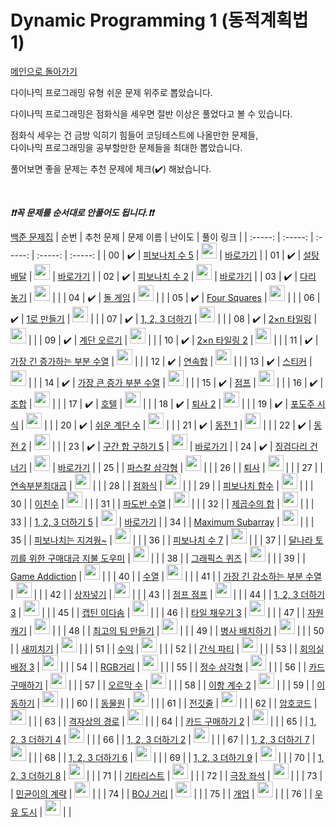 # Dynamic Programming 1 (동적계획법 1)

[메인으로 돌아가기](https://github.com/tony9402/baekjoon)

다이나믹 프로그래밍 유형 쉬운 문제 위주로 뽑았습니다.

다이나믹 프로그래밍은 점화식을 세우면 절반 이상은 풀었다고 볼 수 있습니다.

점화식 세우는 건 금방 익히기 힘들어 코딩테스트에 나올만한 문제들,   
다이나믹 프로그래밍을 공부할만한 문제들을 최대한 뽑았습니다.

풀어보면 좋을 문제는 추천 문제에 체크(:heavy_check_mark:) 해놨습니다.

<br>

***❗️❗️꼭 문제를 순서대로 안풀어도 됩니다.❗️❗️***

[백준 문제집](https://www.acmicpc.net/workbook/view/7020)
|          순번          |        추천 문제         |        문제 이름         |         난이도          |        풀이 링크         |
| :-----: | :-----: | :-----: | :-----: | :-----: |
| 00 |  :heavy_check_mark:  | <a href="http://boj.kr/10870" target="_blank">피보나치 수 5</a> | <img height="25px" width="25px=" src="https://static.solved.ac/tier_small/4.svg"/> | <a href="./../solution/dynamic_programming_1/10870">바로가기</a> |
| 01 |  :heavy_check_mark:  | <a href="http://boj.kr/2839" target="_blank">설탕 배달</a> | <img height="25px" width="25px=" src="https://static.solved.ac/tier_small/5.svg"/> | <a href="./../solution/dynamic_programming_1/2839">바로가기</a> |
| 02 |  :heavy_check_mark:  | <a href="http://boj.kr/2748" target="_blank">피보나치 수 2</a> | <img height="25px" width="25px=" src="https://static.solved.ac/tier_small/5.svg"/> | <a href="./../solution/dynamic_programming_1/2748">바로가기</a> |
| 03 |  :heavy_check_mark:  | <a href="http://boj.kr/1010" target="_blank">다리 놓기</a> | <img height="25px" width="25px=" src="https://static.solved.ac/tier_small/6.svg"/> |                      |
| 04 |  :heavy_check_mark:  | <a href="http://boj.kr/9655" target="_blank">돌 게임</a> | <img height="25px" width="25px=" src="https://static.solved.ac/tier_small/6.svg"/> |                      |
| 05 |  :heavy_check_mark:  | <a href="http://boj.kr/17626" target="_blank">Four Squares</a> | <img height="25px" width="25px=" src="https://static.solved.ac/tier_small/6.svg"/> |                      |
| 06 |  :heavy_check_mark:  | <a href="http://boj.kr/1463" target="_blank">1로 만들기</a> | <img height="25px" width="25px=" src="https://static.solved.ac/tier_small/8.svg"/> |                      |
| 07 |  :heavy_check_mark:  | <a href="http://boj.kr/9095" target="_blank">1, 2, 3 더하기</a> | <img height="25px" width="25px=" src="https://static.solved.ac/tier_small/8.svg"/> |                      |
| 08 |  :heavy_check_mark:  | <a href="http://boj.kr/11726" target="_blank">2×n 타일링</a> | <img height="25px" width="25px=" src="https://static.solved.ac/tier_small/8.svg"/> |                      |
| 09 |  :heavy_check_mark:  | <a href="http://boj.kr/2579" target="_blank">계단 오르기</a> | <img height="25px" width="25px=" src="https://static.solved.ac/tier_small/8.svg"/> |                      |
| 10 |  :heavy_check_mark:  | <a href="http://boj.kr/11727" target="_blank">2×n 타일링 2</a> | <img height="25px" width="25px=" src="https://static.solved.ac/tier_small/8.svg"/> |                      |
| 11 |  :heavy_check_mark:  | <a href="http://boj.kr/11053" target="_blank">가장 긴 증가하는 부분 수열</a> | <img height="25px" width="25px=" src="https://static.solved.ac/tier_small/9.svg"/> |                      |
| 12 |  :heavy_check_mark:  | <a href="http://boj.kr/1912" target="_blank">연속합</a> | <img height="25px" width="25px=" src="https://static.solved.ac/tier_small/9.svg"/> |                      |
| 13 |  :heavy_check_mark:  | <a href="http://boj.kr/9465" target="_blank">스티커</a> | <img height="25px" width="25px=" src="https://static.solved.ac/tier_small/9.svg"/> |                      |
| 14 |  :heavy_check_mark:  | <a href="http://boj.kr/11055" target="_blank">가장 큰 증가 부분 수열</a> | <img height="25px" width="25px=" src="https://static.solved.ac/tier_small/9.svg"/> |                      |
| 15 |  :heavy_check_mark:  | <a href="http://boj.kr/1890" target="_blank">점프</a> | <img height="25px" width="25px=" src="https://static.solved.ac/tier_small/9.svg"/> |                      |
| 16 |  :heavy_check_mark:  | <a href="http://boj.kr/2407" target="_blank">조합</a> | <img height="25px" width="25px=" src="https://static.solved.ac/tier_small/9.svg"/> |                      |
| 17 |  :heavy_check_mark:  | <a href="http://boj.kr/1106" target="_blank">호텔</a> | <img height="25px" width="25px=" src="https://static.solved.ac/tier_small/9.svg"/> |                      |
| 18 |  :heavy_check_mark:  | <a href="http://boj.kr/15486" target="_blank">퇴사 2</a> | <img height="25px" width="25px=" src="https://static.solved.ac/tier_small/10.svg"/> |                      |
| 19 |  :heavy_check_mark:  | <a href="http://boj.kr/2156" target="_blank">포도주 시식</a> | <img height="25px" width="25px=" src="https://static.solved.ac/tier_small/10.svg"/> |                      |
| 20 |  :heavy_check_mark:  | <a href="http://boj.kr/10844" target="_blank">쉬운 계단 수</a> | <img height="25px" width="25px=" src="https://static.solved.ac/tier_small/10.svg"/> |                      |
| 21 |  :heavy_check_mark:  | <a href="http://boj.kr/2293" target="_blank">동전 1</a> | <img height="25px" width="25px=" src="https://static.solved.ac/tier_small/10.svg"/> |                      |
| 22 |  :heavy_check_mark:  | <a href="http://boj.kr/2294" target="_blank">동전 2</a> | <img height="25px" width="25px=" src="https://static.solved.ac/tier_small/10.svg"/> |                      |
| 23 |  :heavy_check_mark:  | <a href="http://boj.kr/11660" target="_blank">구간 합 구하기 5</a> | <img height="25px" width="25px=" src="https://static.solved.ac/tier_small/10.svg"/> | <a href="./../solution/dynamic_programming_1/11660">바로가기</a> |
| 24 |  :heavy_check_mark:  | <a href="http://boj.kr/21317" target="_blank">징검다리 건너기</a> | <img height="25px" width="25px=" src="https://static.solved.ac/tier_small/10.svg"/> | <a href="./../solution/dynamic_programming_1/21317">바로가기</a> |
| 25 |                      | <a href="http://boj.kr/15489" target="_blank">파스칼 삼각형</a> | <img height="25px" width="25px=" src="https://static.solved.ac/tier_small/6.svg"/> |                      |
| 26 |                      | <a href="http://boj.kr/14501" target="_blank">퇴사</a> | <img height="25px" width="25px=" src="https://static.solved.ac/tier_small/7.svg"/> |                      |
| 27 |                      | <a href="http://boj.kr/2670" target="_blank">연속부분최대곱</a> | <img height="25px" width="25px=" src="https://static.solved.ac/tier_small/7.svg"/> |                      |
| 28 |                      | <a href="http://boj.kr/13699" target="_blank">점화식</a> | <img height="25px" width="25px=" src="https://static.solved.ac/tier_small/7.svg"/> |                      |
| 29 |                      | <a href="http://boj.kr/1003" target="_blank">피보나치 함수</a> | <img height="25px" width="25px=" src="https://static.solved.ac/tier_small/8.svg"/> |                      |
| 30 |                      | <a href="http://boj.kr/2193" target="_blank">이친수</a> | <img height="25px" width="25px=" src="https://static.solved.ac/tier_small/8.svg"/> |                      |
| 31 |                      | <a href="http://boj.kr/9461" target="_blank">파도반 수열</a> | <img height="25px" width="25px=" src="https://static.solved.ac/tier_small/8.svg"/> |                      |
| 32 |                      | <a href="http://boj.kr/1699" target="_blank">제곱수의 합</a> | <img height="25px" width="25px=" src="https://static.solved.ac/tier_small/8.svg"/> |                      |
| 33 |                      | <a href="http://boj.kr/15990" target="_blank">1, 2, 3 더하기 5</a> | <img height="25px" width="25px=" src="https://static.solved.ac/tier_small/8.svg"/> | <a href="./../solution/dynamic_programming_1/15990">바로가기</a> |
| 34 |                      | <a href="http://boj.kr/10211" target="_blank">Maximum Subarray</a> | <img height="25px" width="25px=" src="https://static.solved.ac/tier_small/8.svg"/> |                      |
| 35 |                      | <a href="http://boj.kr/17175" target="_blank">피보나치는 지겨웡~</a> | <img height="25px" width="25px=" src="https://static.solved.ac/tier_small/8.svg"/> |                      |
| 36 |                      | <a href="http://boj.kr/15624" target="_blank">피보나치 수 7</a> | <img height="25px" width="25px=" src="https://static.solved.ac/tier_small/8.svg"/> |                      |
| 37 |                      | <a href="http://boj.kr/17212" target="_blank">달나라 토끼를 위한 구매대금 지불 도우미</a> | <img height="25px" width="25px=" src="https://static.solved.ac/tier_small/8.svg"/> |                      |
| 38 |                      | <a href="http://boj.kr/2876" target="_blank">그래픽스 퀴즈</a> | <img height="25px" width="25px=" src="https://static.solved.ac/tier_small/8.svg"/> |                      |
| 39 |                      | <a href="http://boj.kr/20152" target="_blank">Game Addiction</a> | <img height="25px" width="25px=" src="https://static.solved.ac/tier_small/8.svg"/> |                      |
| 40 |                      | <a href="http://boj.kr/2491" target="_blank">수열</a> | <img height="25px" width="25px=" src="https://static.solved.ac/tier_small/8.svg"/> |                      |
| 41 |                      | <a href="http://boj.kr/11722" target="_blank">가장 긴 감소하는 부분 수열</a> | <img height="25px" width="25px=" src="https://static.solved.ac/tier_small/9.svg"/> |                      |
| 42 |                      | <a href="http://boj.kr/1965" target="_blank">상자넣기</a> | <img height="25px" width="25px=" src="https://static.solved.ac/tier_small/9.svg"/> |                      |
| 43 |                      | <a href="http://boj.kr/11060" target="_blank">점프 점프</a> | <img height="25px" width="25px=" src="https://static.solved.ac/tier_small/9.svg"/> |                      |
| 44 |                      | <a href="http://boj.kr/15988" target="_blank">1, 2, 3 더하기 3</a> | <img height="25px" width="25px=" src="https://static.solved.ac/tier_small/9.svg"/> |                      |
| 45 |                      | <a href="http://boj.kr/1660" target="_blank">캡틴 이다솜</a> | <img height="25px" width="25px=" src="https://static.solved.ac/tier_small/9.svg"/> |                      |
| 46 |                      | <a href="http://boj.kr/14852" target="_blank">타일 채우기 3</a> | <img height="25px" width="25px=" src="https://static.solved.ac/tier_small/9.svg"/> |                      |
| 47 |                      | <a href="http://boj.kr/14430" target="_blank">자원 캐기</a> | <img height="25px" width="25px=" src="https://static.solved.ac/tier_small/9.svg"/> |                      |
| 48 |                      | <a href="http://boj.kr/1633" target="_blank">최고의 팀 만들기</a> | <img height="25px" width="25px=" src="https://static.solved.ac/tier_small/9.svg"/> |                      |
| 49 |                      | <a href="http://boj.kr/18353" target="_blank">병사 배치하기</a> | <img height="25px" width="25px=" src="https://static.solved.ac/tier_small/9.svg"/> |                      |
| 50 |                      | <a href="http://boj.kr/17291" target="_blank">새끼치기</a> | <img height="25px" width="25px=" src="https://static.solved.ac/tier_small/9.svg"/> |                      |
| 51 |                      | <a href="http://boj.kr/4097" target="_blank">수익</a> | <img height="25px" width="25px=" src="https://static.solved.ac/tier_small/9.svg"/> |                      |
| 52 |                      | <a href="http://boj.kr/20162" target="_blank">간식 파티</a> | <img height="25px" width="25px=" src="https://static.solved.ac/tier_small/9.svg"/> |                      |
| 53 |                      | <a href="http://boj.kr/19622" target="_blank">회의실 배정 3</a> | <img height="25px" width="25px=" src="https://static.solved.ac/tier_small/9.svg"/> |                      |
| 54 |                      | <a href="http://boj.kr/1149" target="_blank">RGB거리</a> | <img height="25px" width="25px=" src="https://static.solved.ac/tier_small/10.svg"/> |                      |
| 55 |                      | <a href="http://boj.kr/1932" target="_blank">정수 삼각형</a> | <img height="25px" width="25px=" src="https://static.solved.ac/tier_small/10.svg"/> |                      |
| 56 |                      | <a href="http://boj.kr/11052" target="_blank">카드 구매하기</a> | <img height="25px" width="25px=" src="https://static.solved.ac/tier_small/10.svg"/> |                      |
| 57 |                      | <a href="http://boj.kr/11057" target="_blank">오르막 수</a> | <img height="25px" width="25px=" src="https://static.solved.ac/tier_small/10.svg"/> |                      |
| 58 |                      | <a href="http://boj.kr/11051" target="_blank">이항 계수 2</a> | <img height="25px" width="25px=" src="https://static.solved.ac/tier_small/10.svg"/> |                      |
| 59 |                      | <a href="http://boj.kr/11048" target="_blank">이동하기</a> | <img height="25px" width="25px=" src="https://static.solved.ac/tier_small/10.svg"/> |                      |
| 60 |                      | <a href="http://boj.kr/1309" target="_blank">동물원</a> | <img height="25px" width="25px=" src="https://static.solved.ac/tier_small/10.svg"/> |                      |
| 61 |                      | <a href="http://boj.kr/2565" target="_blank">전깃줄</a> | <img height="25px" width="25px=" src="https://static.solved.ac/tier_small/10.svg"/> |                      |
| 62 |                      | <a href="http://boj.kr/2011" target="_blank">암호코드</a> | <img height="25px" width="25px=" src="https://static.solved.ac/tier_small/10.svg"/> |                      |
| 63 |                      | <a href="http://boj.kr/10164" target="_blank">격자상의 경로</a> | <img height="25px" width="25px=" src="https://static.solved.ac/tier_small/10.svg"/> |                      |
| 64 |                      | <a href="http://boj.kr/16194" target="_blank">카드 구매하기 2</a> | <img height="25px" width="25px=" src="https://static.solved.ac/tier_small/10.svg"/> |                      |
| 65 |                      | <a href="http://boj.kr/15989" target="_blank">1, 2, 3 더하기 4</a> | <img height="25px" width="25px=" src="https://static.solved.ac/tier_small/10.svg"/> |                      |
| 66 |                      | <a href="http://boj.kr/12101" target="_blank">1, 2, 3 더하기 2</a> | <img height="25px" width="25px=" src="https://static.solved.ac/tier_small/10.svg"/> |                      |
| 67 |                      | <a href="http://boj.kr/15992" target="_blank">1, 2, 3 더하기 7</a> | <img height="25px" width="25px=" src="https://static.solved.ac/tier_small/10.svg"/> |                      |
| 68 |                      | <a href="http://boj.kr/15991" target="_blank">1, 2, 3 더하기 6</a> | <img height="25px" width="25px=" src="https://static.solved.ac/tier_small/10.svg"/> |                      |
| 69 |                      | <a href="http://boj.kr/16195" target="_blank">1, 2, 3 더하기 9</a> | <img height="25px" width="25px=" src="https://static.solved.ac/tier_small/10.svg"/> |                      |
| 70 |                      | <a href="http://boj.kr/15993" target="_blank">1, 2, 3 더하기 8</a> | <img height="25px" width="25px=" src="https://static.solved.ac/tier_small/10.svg"/> |                      |
| 71 |                      | <a href="http://boj.kr/1495" target="_blank">기타리스트</a> | <img height="25px" width="25px=" src="https://static.solved.ac/tier_small/10.svg"/> |                      |
| 72 |                      | <a href="http://boj.kr/2302" target="_blank">극장 좌석</a> | <img height="25px" width="25px=" src="https://static.solved.ac/tier_small/10.svg"/> |                      |
| 73 |                      | <a href="http://boj.kr/11568" target="_blank">민균이의 계략</a> | <img height="25px" width="25px=" src="https://static.solved.ac/tier_small/10.svg"/> |                      |
| 74 |                      | <a href="http://boj.kr/12026" target="_blank">BOJ 거리</a> | <img height="25px" width="25px=" src="https://static.solved.ac/tier_small/10.svg"/> |                      |
| 75 |                      | <a href="http://boj.kr/13910" target="_blank">개업</a> | <img height="25px" width="25px=" src="https://static.solved.ac/tier_small/10.svg"/> |                      |
| 76 |                      | <a href="http://boj.kr/14722" target="_blank">우유 도시</a> | <img height="25px" width="25px=" src="https://static.solved.ac/tier_small/11.svg"/> |                      |
